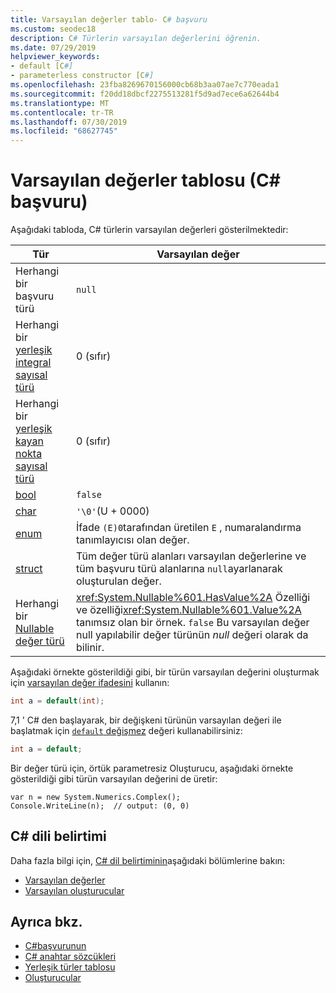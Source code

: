 ```yaml
---
title: Varsayılan değerler tablo- C# başvuru
ms.custom: seodec18
description: C# Türlerin varsayılan değerlerini öğrenin.
ms.date: 07/29/2019
helpviewer_keywords:
- default [C#]
- parameterless constructor [C#]
ms.openlocfilehash: 23fba8269670156000cb68b3aa07ae7c770eada1
ms.sourcegitcommit: f20dd18dbcf2275513281f5d9ad7ece6a62644b4
ms.translationtype: MT
ms.contentlocale: tr-TR
ms.lasthandoff: 07/30/2019
ms.locfileid: "68627745"
---
```

# <a name="default-values-table-c-reference"></a>Varsayılan değerler tablosu (C# başvuru)

Aşağıdaki tabloda, C# türlerin varsayılan değerleri gösterilmektedir:

|Tür|Varsayılan değer|
|---------|------------------|
|Herhangi bir başvuru türü|`null`|
|Herhangi bir [yerleşik integral sayısal türü](../builtin-types/integral-numeric-types.md)|0 (sıfır)|
|Herhangi bir [yerleşik kayan nokta sayısal türü](../builtin-types/floating-point-numeric-types.md)|0 (sıfır)|
|[bool](bool.md)|`false`|
|[char](char.md)|`'\0'`(U + 0000)|
|[enum](enum.md)|İfade `(E)0`tarafından üretilen `E` , numaralandırma tanımlayıcısı olan değer.|
|[struct](struct.md)|Tüm değer türü alanları varsayılan değerlerine ve tüm başvuru türü alanlarına `null`ayarlanarak oluşturulan değer.|
|Herhangi bir [Nullable değer türü](../../programming-guide/nullable-types/index.md)|<xref:System.Nullable%601.HasValue%2A> Özelliği ve özelliği<xref:System.Nullable%601.Value%2A> tanımsız olan bir örnek. `false` Bu varsayılan değer null yapılabilir değer türünün *null* değeri olarak da bilinir.|

Aşağıdaki örnekte gösterildiği gibi, bir türün varsayılan değerini oluşturmak için [varsayılan değer ifadesini](../../programming-guide/statements-expressions-operators/default-value-expressions.md) kullanın:

```csharp
int a = default(int);
```

7,1 ' C# den başlayarak, bir değişkeni türünün varsayılan değeri ile başlatmak için [ `default` değişmez](../../programming-guide/statements-expressions-operators/default-value-expressions.md#default-literal-and-type-inference) değeri kullanabilirsiniz:

```csharp
int a = default;
```

Bir değer türü için, örtük parametresiz Oluşturucu, aşağıdaki örnekte gösterildiği gibi türün varsayılan değerini de üretir:

```csharp-interactive
var n = new System.Numerics.Complex();
Console.WriteLine(n);  // output: (0, 0)
```

## <a name="c-language-specification"></a>C# dili belirtimi

Daha fazla bilgi için, [ C# dil belirtiminin](~/_csharplang/spec/introduction.md)aşağıdaki bölümlerine bakın:

- [Varsayılan değerler](~/_csharplang/spec/variables.md#default-values)
- [Varsayılan oluşturucular](~/_csharplang/spec/types.md#default-constructors)

## <a name="see-also"></a>Ayrıca bkz.

- [C#başvurunun](../index.md)
- [C# anahtar sözcükleri](index.md)
- [Yerleşik türler tablosu](built-in-types-table.md)
- [Oluşturucular](../../programming-guide/classes-and-structs/constructors.md)
